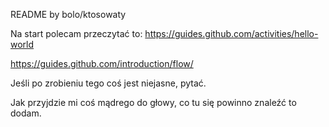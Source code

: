 README by bolo/ktosowaty

Na start polecam przeczytać to:
https://guides.github.com/activities/hello-world

https://guides.github.com/introduction/flow/

Jeśli po zrobieniu tego coś jest niejasne, pytać.

Jak przyjdzie mi coś mądrego do głowy, co tu się powinno znaleźć to dodam.
